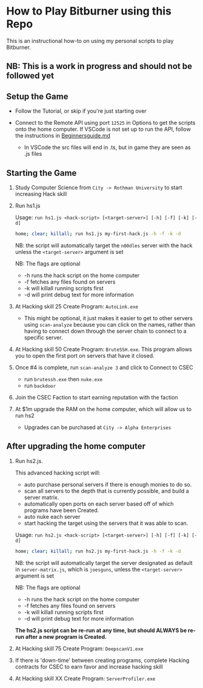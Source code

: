# How to Play Bitburner using this Repo

This is an instructional how-to on using my personal scripts to play Bitburner.

## NB: This is a work in progress and should not be followed yet

## Setup the Game

- Follow the Tutorial, or skip if you're just starting over

- Connect to the Remote API using port `12525` in Options to get the scripts onto the home computer.  If VSCode is not set up to run the API, follow the instructions in  [Beginnersguide.md](/BeginnersGuide.md)

  - In VSCode the src files will end in .ts, but in game they are seen as .js files

## Starting the Game

1. Study Computer Science from `City -> Rothman University` to start increasing Hack skill

2. Run hs1.js

    Usage: `run hs1.js <hack-script> [<target-server>] [-h] [-f] [-k] [-d]`

    ```bash
    home; clear; killall; run hs1.js my-first-hack.js -h -f -k -d
    ```

    NB: the script will automatically target the `n00dles` server with the hack unless the `<target-server>` argument is set
    
    NB: The flags are optional

    - -h runs the hack script on the home computer
    - -f fetches any files found on servers
    - -k will killall running scripts first
    - -d will print debug text for more information

3. At Hacking skill 25 Create Program: `AutoLink.exe`

    - This might be optional, it just makes it easier to get to other servers using `scan-analyze` because you can click on the names, rather than having to connect down through the server chain to connect to a specific server.

4. At Hacking skill 50 Create Program: `BruteSSH.exe`. This program allows you to open the first port on servers that have it closed.

5. Once #4 is complete, run `scan-analyze 3` and click to Connect to CSEC 
    - run `brutessh.exe` then `nuke.exe` 
    - run `backdoor`

6. Join the CSEC Faction to start earning reputation with the faction

7. At $1m upgrade the RAM on the home computer, which will allow us to run hs2
    - Upgrades can be purchased at `City -> Alpha Enterprises`

## After upgrading the home computer

1. Run hs2.js.  

    This advanced hacking script will:
    - auto purchase personal servers if there is enough monies to do so. 
    - scan all servers to the depth that is currently possible, and build a server matrix.
    - automatically open ports on each server based off of which programs have been Created.  
    - auto nuke each server
    - start hacking the target using the servers that it was able to scan.

    Usage: `run hs2.js <hack-script> [<target-server>] [-h] [-f] [-k] [-d]`

    ```bash
    home; clear; killall; run hs2.js my-first-hack.js -h -f -k -d
    ```

    NB: the script will automatically target the server designated as default in `server-matrix.js`, which is `joesguns`, unless the `<target-server>` argument is set
    
    NB: The flags are optional

    - -h runs the hack script on the home computer
    - -f fetches any files found on servers
    - -k will killall running scripts first
    - -d will print debug text for more information

    **The hs2.js script can be re-run at any time,  but should ALWAYS be re-run after a new program is Created.**

2. At Hacking skill 75 Create Program: `DeepscanV1.exe`

3. If there is 'down-time' between creating programs, complete Hacking contracts for CSEC to earn favor and increase hacking skill

4. At Hacking skill XX Create Program: `ServerProfiler.exe`
